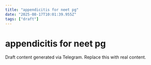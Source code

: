 ```yaml
---
title: "appendicitis for neet pg"
date: "2025-08-17T10:01:39.955Z"
tags: ["draft"]
---
```


# appendicitis for neet pg

Draft content generated via Telegram. Replace this with real content.
